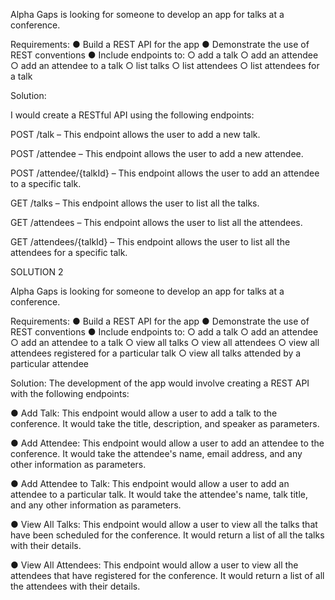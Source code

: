 Alpha Gaps is looking for someone to develop an app for talks at a conference.

Requirements:
● Build a REST API for the app
● Demonstrate the use of REST conventions
● Include endpoints to:
○ add a talk
○ add an attendee
○ add an attendee to a talk
○ list talks
○ list attendees
○ list attendees for a talk

Solution:

I would create a RESTful API using the following endpoints:

POST /talk – This endpoint allows the user to add a new talk.

POST /attendee – This endpoint allows the user to add a new attendee.

POST /attendee/{talkId} – This endpoint allows the user to add an attendee to a specific talk.

GET /talks – This endpoint allows the user to list all the talks.

GET /attendees – This endpoint allows the user to list all the attendees.

GET /attendees/{talkId} – This endpoint allows the user to list all the attendees for a specific talk.


SOLUTION 2

Alpha Gaps is looking for someone to develop an app for talks at a conference.

Requirements:
● Build a REST API for the app
● Demonstrate the use of REST conventions
● Include endpoints to:
○ add a talk
○ add an attendee
○ add an attendee to a talk
○ view all talks
○ view all attendees
○ view all attendees registered for a particular talk
○ view all talks attended by a particular attendee

Solution:
The development of the app would involve creating a REST API with the following endpoints: 

● Add Talk: This endpoint would allow a user to add a talk to the conference. It would take the title, description, and speaker as parameters.

● Add Attendee: This endpoint would allow a user to add an attendee to the conference. It would take the attendee's name, email address, and any other information as parameters.

● Add Attendee to Talk: This endpoint would allow a user to add an attendee to a particular talk. It would take the attendee's name, talk title, and any other information as parameters.

● View All Talks: This endpoint would allow a user to view all the talks that have been scheduled for the conference. It would return a list of all the talks with their details.

● View All Attendees: This endpoint would allow a user to view all the attendees that have registered for the conference. It would return a list of all the attendees with their details.

